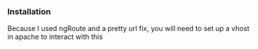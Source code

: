 <h3>Installation</h3>
<p>
    Because I used ngRoute and a pretty url fix, you will need to set up a vhost in apache to interact with this
</p>